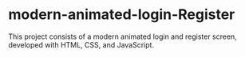 # modern-animated-login-Register
This project consists of a modern animated login and register screen, developed with HTML, CSS, and JavaScript.
